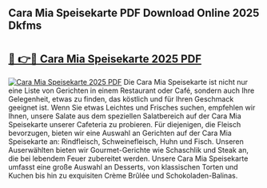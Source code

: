 ## Cara Mia Speisekarte PDF Download Online 2025 Dkfms

# <h2><a href="http://gcbmr0.nevu.top/?p=Cara+Mia+Speisekarte">🔗 👉🔴 Cara Mia Speisekarte 2025 PDF</a></h2>

[![Cara Mia Speisekarte 2025 PDF](https://i.imgur.com/dBaPXMq.png)](http://gcbmr0.nevu.top/?p=Cara+Mia+Speisekarte)
Die Cara Mia Speisekarte ist nicht nur eine Liste von Gerichten in einem Restaurant oder Café, sondern auch Ihre Gelegenheit, etwas zu finden, das köstlich und für Ihren Geschmack geeignet ist. Wenn Sie etwas Leichtes und Frisches suchen, empfehlen wir Ihnen, unsere Salate aus dem speziellen Salatbereich auf der Cara Mia Speisekarte unserer Cafeteria zu probieren. Für diejenigen, die Fleisch bevorzugen, bieten wir eine Auswahl an Gerichten auf der Cara Mia Speisekarte an: Rindfleisch, Schweinefleisch, Huhn und Fisch. Unseren Auserwählten bieten wir Gourmet-Gerichte wie Schaschlik und Steak an, die bei lebendem Feuer zubereitet werden. Unsere Cara Mia Speisekarte umfasst eine große Auswahl an Desserts, von klassischen Torten und Kuchen bis hin zu exquisiten Crème Brûlée und Schokoladen-Balinas.
